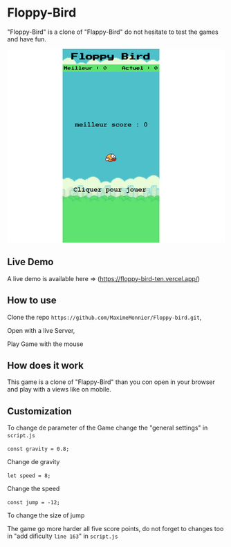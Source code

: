 # Floppy-Bird

"Floppy-Bird" is a clone of "Flappy-Bird" do not hesitate to test the games and have fun.

![Alt text](<media/Capture%20d%E2%80%99%C3%A9cran%20(238).png>)

## Live Demo

A live demo is available here => (https://floppy-bird-ten.vercel.app/)

## How to use

Clone the repo `https://github.com/MaximeMonnier/Floppy-bird.git`,

Open with a live Server,

Play Game with the mouse

## How does it work

This game is a clone of "Flappy-Bird" than you con open in your browser and play with a views like on mobile.

## Customization

To change de parameter of the Game change the "general settings" in `script.js`

`const gravity = 0.8;`

Change de gravity

`let speed = 8;`

Change the speed

`const jump = -12;`

To change the size of jump

The game go more harder all five score points, do not forget to changes too in "add dificulty `line 163`" in `script.js`
